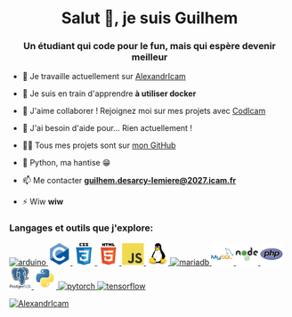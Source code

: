 <h1 align="center">Salut 👋, je suis Guilhem</h1>
<h3 align="center">Un étudiant qui code pour le fun, mais qui espère devenir meilleur</h3>

- 🔭 Je travaille actuellement sur [AlexandrIcam](https://github.com/KoroKira/AlexandrIcam_Revival)

- 🌱 Je suis en train d'apprendre **à utiliser docker**

- 👯 J'aime collaborer ! Rejoignez moi sur mes projets avec [CodIcam](https://github.com/CodIcam-Toulouse)

- 🤝 J'ai besoin d'aide pour... Rien actuellement !

- 👨‍💻 Tous mes projets sont sur [mon GitHub](https://github.com/KoroKira)

- 💬 Python, ma hantise 😁

- 📫 Me contacter **guilhem.desarcy-lemiere@2027.icam.fr**

- ⚡ Wiw **wiw**


<h3 align="left">Langages et outils que j'explore:</h3>
<p align="left"> <a href="https://www.arduino.cc/" target="_blank" rel="noreferrer"> <img src="https://cdn.worldvectorlogo.com/logos/arduino-1.svg" alt="arduino" width="40" height="40"/> </a> <a href="https://www.cprogramming.com/" target="_blank" rel="noreferrer"> <img src="https://raw.githubusercontent.com/devicons/devicon/master/icons/c/c-original.svg" alt="c" width="40" height="40"/> </a> <a href="https://www.w3schools.com/css/" target="_blank" rel="noreferrer"> <img src="https://raw.githubusercontent.com/devicons/devicon/master/icons/css3/css3-original-wordmark.svg" alt="css3" width="40" height="40"/> </a> <a href="https://www.w3.org/html/" target="_blank" rel="noreferrer"> <img src="https://raw.githubusercontent.com/devicons/devicon/master/icons/html5/html5-original-wordmark.svg" alt="html5" width="40" height="40"/> </a> <a href="https://developer.mozilla.org/en-US/docs/Web/JavaScript" target="_blank" rel="noreferrer"> <img src="https://raw.githubusercontent.com/devicons/devicon/master/icons/javascript/javascript-original.svg" alt="javascript" width="40" height="40"/> </a> <a href="https://www.linux.org/" target="_blank" rel="noreferrer"> <img src="https://raw.githubusercontent.com/devicons/devicon/master/icons/linux/linux-original.svg" alt="linux" width="40" height="40"/> </a> <a href="https://mariadb.org/" target="_blank" rel="noreferrer"> <img src="https://www.vectorlogo.zone/logos/mariadb/mariadb-icon.svg" alt="mariadb" width="40" height="40"/> </a> <a href="https://www.mysql.com/" target="_blank" rel="noreferrer"> <img src="https://raw.githubusercontent.com/devicons/devicon/master/icons/mysql/mysql-original-wordmark.svg" alt="mysql" width="40" height="40"/> </a> <a href="https://nodejs.org" target="_blank" rel="noreferrer"> <img src="https://raw.githubusercontent.com/devicons/devicon/master/icons/nodejs/nodejs-original-wordmark.svg" alt="nodejs" width="40" height="40"/> </a> <a href="https://www.php.net" target="_blank" rel="noreferrer"> <img src="https://raw.githubusercontent.com/devicons/devicon/master/icons/php/php-original.svg" alt="php" width="40" height="40"/> </a> <a href="https://www.postgresql.org" target="_blank" rel="noreferrer"> <img src="https://raw.githubusercontent.com/devicons/devicon/master/icons/postgresql/postgresql-original-wordmark.svg" alt="postgresql" width="40" height="40"/> </a> <a href="https://www.python.org" target="_blank" rel="noreferrer"> <img src="https://raw.githubusercontent.com/devicons/devicon/master/icons/python/python-original.svg" alt="python" width="40" height="40"/> </a> <a href="https://pytorch.org/" target="_blank" rel="noreferrer"> <img src="https://www.vectorlogo.zone/logos/pytorch/pytorch-icon.svg" alt="pytorch" width="40" height="40"/> </a> <a href="https://www.tensorflow.org" target="_blank" rel="noreferrer"> <img src="https://www.vectorlogo.zone/logos/tensorflow/tensorflow-icon.svg" alt="tensorflow" width="40" height="40"/> </a> </p>




<!--START_SECTION:waka-->

[![AlexandrIcam](https://wakatime.com/badge/user/018d6e0d-54e0-42c1-8131-aad6cc83e011/project/018d7891-8305-4df4-96ad-f3f20b7ea571.svg)](https://wakatime.com/badge/user/018d6e0d-54e0-42c1-8131-aad6cc83e011/project/018d7891-8305-4df4-96ad-f3f20b7ea571)

<!--END_SECTION:waka-->
